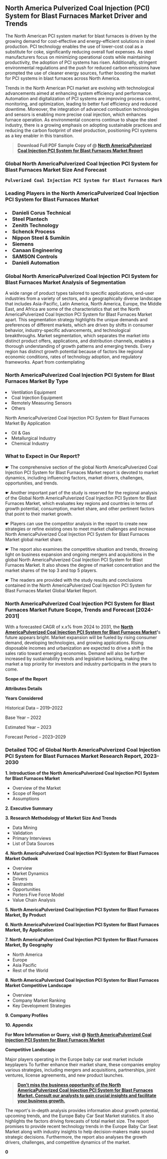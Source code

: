<p> <h2>North America Pulverized Coal Injection (PCI) System for Blast Furnaces Market Driver and Trends</h2><p>The North American PCI system market for blast furnaces is driven by the growing demand for cost-effective and energy-efficient solutions in steel production. PCI technology enables the use of lower-cost coal as a substitute for coke, significantly reducing overall fuel expenses. As steel manufacturers focus on minimizing operational costs while maintaining productivity, the adoption of PCI systems has risen. Additionally, stringent environmental regulations and the push for reduced carbon emissions have prompted the use of cleaner energy sources, further boosting the market for PCI systems in blast furnaces across North America.</p><p>Trends in the North American PCI market are evolving with technological advancements aimed at enhancing system efficiency and performance. Automation and digitalization of PCI systems are improving process control, monitoring, and optimization, leading to better fuel efficiency and reduced downtime. Moreover, the integration of advanced combustion technologies and sensors is enabling more precise coal injection, which enhances furnace operation. As environmental concerns continue to shape the steel industry, there is a growing emphasis on adopting sustainable practices and reducing the carbon footprint of steel production, positioning PCI systems as a key enabler in this transition.</p></p><blockquote id="" class=""><strong>Download Full PDF Sample Copy of @&nbsp;<a href="https://www.verifiedmarketreports.com/download-sample/?rid=760108&utm_source=GitHub-Jan&utm_medium=251" target="_blank">North AmericaPulverized Coal Injection PCI System for Blast Furnaces Market Report</a>&nbsp;&nbsp;</strong></blockquote><h3 id="" class=""><strong>Global&nbsp;North AmericaPulverized Coal Injection PCI System for Blast Furnaces Market Size And Forecast</strong></h3><pre class="reader-text-block__code-block"><strong>Pulverized Coal Injection PCI System for Blast Furnaces Market size was valued at USD 2.5 Billion in 2022 and is projected to reach USD 3.7 Billion by 2030, growing at a CAGR of 5.2% from 2024 to 2030.</strong></pre><h3 id="" class="">Leading Players in the&nbsp;North AmericaPulverized Coal Injection PCI System for Blast Furnaces Market</h3><h3 class=""></Li><Li>Danieli Corus Technical</Li><Li> Steel Plantech</Li><Li> Zenith Technology</Li><Li> Schenck Process</Li><Li> Nippon Steel & Sumikin</Li><Li> Siemens</Li><Li> Canaan Engineering</Li><Li> SAMSON Controls</Li><Li> Danieli Automation</h3><h3 id="" class="">Global&nbsp;North AmericaPulverized Coal Injection PCI System for Blast Furnaces Market Analysis of Segmentation</h3><p id="" class="">A wide range of product types tailored to specific applications, end-user industries from a variety of sectors, and a geographically diverse landscape that includes Asia-Pacific, Latin America, North America, Europe, the Middle East, and Africa are some of the characteristics that set the North AmericaPulverized Coal Injection PCI System for Blast Furnaces Market apart. This segmentation strategy highlights the unique demands and preferences of different markets, which are driven by shifts in consumer behavior, industry-specific advancements, and technological breakthroughs. Market segmentation, which separates the market into distinct product offers, applications, and distribution channels, enables a thorough understanding of growth patterns and emerging trends. Every region has distinct growth potential because of factors like regional economic conditions, rates of technology adoption, and regulatory frameworks. Apart from contemplating</p><h3 id="" class="">North AmericaPulverized Coal Injection PCI System for Blast Furnaces Market&nbsp;By Type</h3><p></Li><Li>Ventilation Equipment</Li><Li> Coal Injection Equipment</Li><Li> Remotely Measuring Sensors</Li><Li> Others</p><div class="" data-test-id=""><p>North AmericaPulverized Coal Injection PCI System for Blast Furnaces Market&nbsp;By Application</p></div><p class=""></Li><Li>Oil & Gas</Li><Li> Metallurgical Industry</Li><Li> Chemical Industry</p><div class="" data-test-id=""><h3><span class="">What to Expect in Our Report?</span></h3></div><div class="" data-test-id=""><p><span class="">☛ The comprehensive section of the global North AmericaPulverized Coal Injection PCI System for Blast Furnaces Market report is devoted to market dynamics, including influencing factors, market drivers, challenges, opportunities, and trends.</span></p></div><div class="" data-test-id=""><p><span class="">☛ Another important part of the study is reserved for the regional analysis of the Global North AmericaPulverized Coal Injection PCI System for Blast Furnaces Market, which evaluates key regions and countries in terms of growth potential, consumption, market share, and other pertinent factors that point to their market growth.</span></p></div><div class="" data-test-id=""><p><span class="">☛ Players can use the competitor analysis in the report to create new strategies or refine existing ones to meet market challenges and increase North AmericaPulverized Coal Injection PCI System for Blast Furnaces Market global market share.</span></p></div><div class="" data-test-id=""><p><span class="">☛ The report also examines the competitive situation and trends, throwing light on business expansion and ongoing mergers and acquisitions in the global North AmericaPulverized Coal Injection PCI System for Blast Furnaces Market. It also shows the degree of market concentration and the market shares of the top 3 and top 5 players.</span></p></div><div class="" data-test-id=""><p><span class="">☛ The readers are provided with the study results and conclusions contained in the North AmericaPulverized Coal Injection PCI System for Blast Furnaces Market Global Market Report.</span></p></div><div class="" data-test-id=""><h3><span class="">North AmericaPulverized Coal Injection PCI System for Blast Furnaces Market Future Scope, Trends and Forecast [2024-2031]</span></h3></div><div class="" data-test-id=""><p><span class="">With a forecasted CAGR of x.x% from 2024 to 2031, the <strong><a href="https://www.verifiedmarketreports.com/download-sample/?rid=760108&utm_source=GitHub-Jan&utm_medium=251" target="_blank">North AmericaPulverized Coal Injection PCI System for Blast Furnaces Market</a>'</strong>s future appears bright. Market expansion will be fueled by rising consumer demand, developing technologies, and growing applications. Rising disposable incomes and urbanization are expected to drive a shift in the sales ratio toward emerging economies. Demand will also be further increased by sustainability trends and legislative backing, making the market a top priority for investors and industry participants in the years to come.</span></p><p id="ember66" class="ember-view reader-text-block__paragraph"><strong>Scope of the Report</strong></p><p id="ember67" class="ember-view reader-text-block__paragraph"><strong>Attributes Details</strong></p><p id="ember68" class="ember-view reader-text-block__paragraph"><strong>Years Considered</strong></p><p id="ember69" class="ember-view reader-text-block__paragraph">Historical Data &ndash; 2019&ndash;2022</p><p id="ember70" class="ember-view reader-text-block__paragraph">Base Year &ndash; 2022</p><p id="ember71" class="ember-view reader-text-block__paragraph">Estimated Year &ndash; 2023</p><p id="ember72" class="ember-view reader-text-block__paragraph">Forecast Period &ndash; 2023&ndash;2029</p></div><h3 id="" class="">Detailed TOC of Global North AmericaPulverized Coal Injection PCI System for Blast Furnaces Market Research Report, 2023-2030</h3><p id="" class=""><strong>1. Introduction of the North AmericaPulverized Coal Injection PCI System for Blast Furnaces Market</strong></p><ul><li>Overview of the Market</li><li>Scope of Report</li><li>Assumptions</li></ul><p id="" class=""><strong>2. Executive Summary</strong></p><p id="" class=""><strong>3. Research Methodology of Market Size And Trends</strong></p><ul><li>Data Mining</li><li>Validation</li><li>Primary Interviews</li><li>List of Data Sources</li></ul><p id="" class=""><strong>4. North AmericaPulverized Coal Injection PCI System for Blast Furnaces Market Outlook</strong></p><ul><li>Overview</li><li>Market Dynamics</li><li>Drivers</li><li>Restraints</li><li>Opportunities</li><li>Porters Five Force Model</li><li>Value Chain Analysis</li></ul><p id="" class=""><strong>5. North AmericaPulverized Coal Injection PCI System for Blast Furnaces Market, By Product</strong></p><p id="" class=""><strong>6. North AmericaPulverized Coal Injection PCI System for Blast Furnaces Market, By Application</strong></p><p id="" class=""><strong>7. North AmericaPulverized Coal Injection PCI System for Blast Furnaces Market, By Geography</strong></p><ul><li>North America</li><li>Europe</li><li>Asia Pacific</li><li>Rest of the World</li></ul><p id="" class=""><strong>8. North AmericaPulverized Coal Injection PCI System for Blast Furnaces Market Competitive Landscape</strong></p><ul><li>Overview</li><li>Company Market Ranking</li><li>Key Development Strategies</li></ul><p id="" class=""><strong>9. Company Profiles</strong></p><p id="" class=""><strong>10. Appendix</strong></p><p><strong>For More Information or Query, visit&nbsp;@ <a href="https://www.verifiedmarketreports.com/product/pulverized-coal-injection-pci-system-for-blast-furnaces-market/" target="_blank">North AmericaPulverized Coal Injection PCI System for Blast Furnaces Market</a></strong></p><p id="ember61" class="ember-view reader-text-block__paragraph"><strong>Competitive Landscape</strong></p><p id="ember62" class="ember-view reader-text-block__paragraph">Major players operating in the Europe baby car seat market include keyplayers To further enhance their market share, these companies employ various strategies, including mergers and acquisitions, partnerships, joint ventures, license agreements, and new product launches.</p><blockquote id="ember63" class="ember-view reader-text-block__blockquote"><strong><a href="https://www.verifiedmarketreports.com/download-sample/?rid=760108&utm_source=GitHub-Jan&utm_medium=251" target="_blank">Don&rsquo;t miss the business opportunity of the North AmericaPulverized Coal Injection PCI System for Blast Furnaces Market. Consult our analysts to gain crucial insights and facilitate your business growth.</a></strong></blockquote><p id="ember64" class="ember-view reader-text-block__paragraph">The report's in-depth analysis provides information about growth potential, upcoming trends, and the Europe Baby Car Seat Market statistics. It also highlights the factors driving forecasts of total market size. The report promises to provide recent technology trends in the Europe Baby Car Seat Market along with industry insights to help decision-makers make sound strategic decisions. Furthermore, the report also analyses the growth drivers, challenges, and competitive dynamics of the market.</p><p class="ember-view reader-text-block__paragraph"><strong>0</strong></p>
